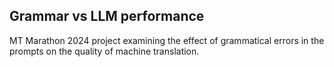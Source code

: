 ## Grammar vs LLM performance

MT Marathon 2024 project examining the effect of grammatical errors in the prompts on the quality of machine translation.
